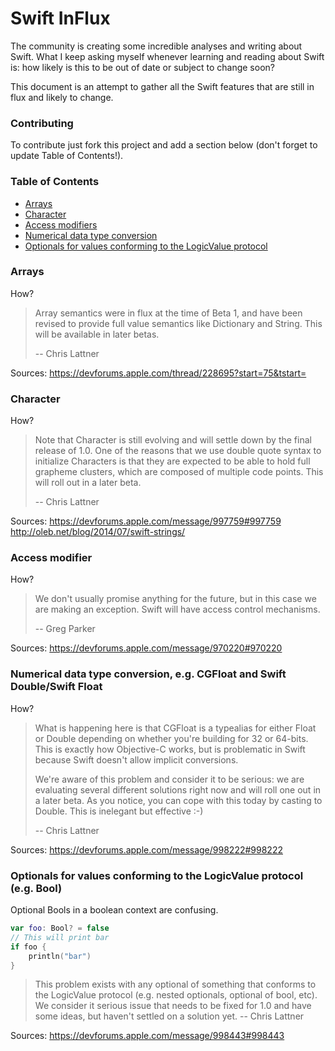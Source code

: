 Swift InFlux
===========
The community is creating some incredible analyses and writing about Swift. What I keep asking myself whenever learning and reading about Swift is: how likely is this to be out of date or subject to change soon? 

This document is an attempt to gather all the Swift features that are still in flux and likely to change.

### Contributing
To contribute just fork this project and add a section below (don't forget to update Table of Contents!).

### Table of Contents

* [Arrays](#arrays)
* [Character](#character)
* [Access modifiers](#access-modifiers)
* [Numerical data type conversion](#numerical-data-type-conversion-eg-cgfloat-and-swift-doubleswift-float)
* [Optionals for values conforming to the LogicValue protocol](#optionals-for-values-conforming-to-the-logicvalue-protocol-eg-bool)

### Arrays

How?
>Array semantics were in flux at the time of Beta 1, and have been revised to provide full value semantics like Dictionary and String.  This will be available in later betas.
>
>-- Chris Lattner

Sources: https://devforums.apple.com/thread/228695?start=75&tstart=

### Character

How?

>Note that Character is still evolving and will settle down by the final release of 1.0. One of the reasons that we use double quote syntax to initialize Characters is that they are expected to be able to hold full grapheme clusters, which are composed of multiple code points. This will roll out in a later beta.
>
>-- Chris Lattner

Sources: https://devforums.apple.com/message/997759#997759 http://oleb.net/blog/2014/07/swift-strings/

### Access modifier

How?
>We don't usually promise anything for the future, but in this case we are making an exception. Swift will have access control mechanisms.
>
>-- Greg Parker

Sources: https://devforums.apple.com/message/970220#970220

### Numerical data type conversion, e.g. CGFloat and Swift Double/Swift Float

How?
>What is happening here is that CGFloat is a typealias for either Float or Double depending on whether you're building for 32 or 64-bits.  This is exactly how Objective-C works, but is problematic in Swift because Swift doesn't allow implicit conversions.
> 
>We're aware of this problem and consider it to be serious: we are evaluating several different solutions right now and will roll one out in a later beta.  As you notice, you can cope with this today by casting to Double.  This is inelegant but effective :-)
>
>-- Chris Lattner

Sources: https://devforums.apple.com/message/998222#998222

### Optionals for values conforming to the LogicValue protocol (e.g. Bool)

Optional Bools in a boolean context are confusing.

```swift
var foo: Bool? = false
// This will print bar
if foo {
    println("bar")
}
```

>This problem exists with any optional of something that conforms to the LogicValue protocol (e.g. nested optionals, optional of bool, etc).  We consider it serious issue that needs to be fixed for 1.0 and have some ideas, but haven't settled on a solution yet.
>-- Chris Lattner

Sources: https://devforums.apple.com/message/998443#998443
